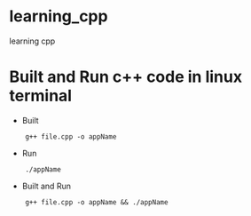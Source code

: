 # learning_cpp
learning cpp <br>

# Built and Run c++ code in linux terminal
* Built
```
    g++ file.cpp -o appName
```
* Run
```
    ./appName
```

* Built and Run
```
    g++ file.cpp -o appName && ./appName
```